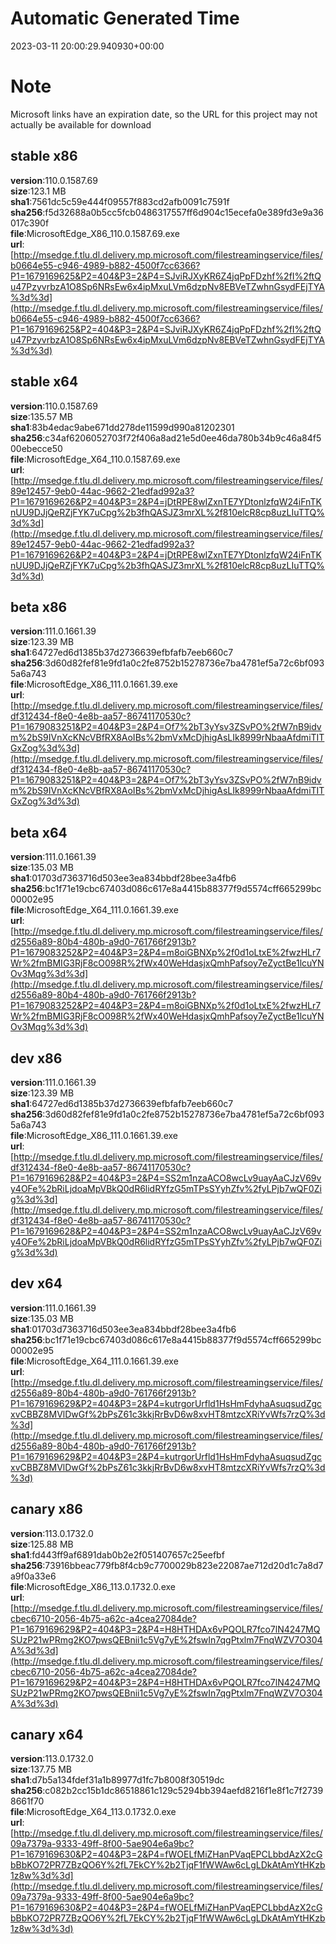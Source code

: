 # Automatic Generated Time
2023-03-11 20:00:29.940930+00:00

# Note
Microsoft links have an expiration date, so the URL for this project may not actually be available for download

## stable x86
**version**:110.0.1587.69  
**size**:123.1 MB  
**sha1**:7561dc5c59e444f09557f883cd2afb0091c7591f  
**sha256**:f5d32688a0b5cc5fcb0486317557ff6d904c15ecefa0e389fd3e9a36017c390f  
**file**:MicrosoftEdge_X86_110.0.1587.69.exe  
**url**:[http://msedge.f.tlu.dl.delivery.mp.microsoft.com/filestreamingservice/files/b0664e55-c946-4989-b882-4500f7cc6366?P1=1679169625&P2=404&P3=2&P4=SJviRJXyKR6Z4jqPpFDzhf%2fI%2ftQu47PzyvrbzA1O8Sp6NRsEw6x4ipMxuLVm6dzpNv8EBVeTZwhnGsydFEjTYA%3d%3d](http://msedge.f.tlu.dl.delivery.mp.microsoft.com/filestreamingservice/files/b0664e55-c946-4989-b882-4500f7cc6366?P1=1679169625&P2=404&P3=2&P4=SJviRJXyKR6Z4jqPpFDzhf%2fI%2ftQu47PzyvrbzA1O8Sp6NRsEw6x4ipMxuLVm6dzpNv8EBVeTZwhnGsydFEjTYA%3d%3d)  

## stable x64
**version**:110.0.1587.69  
**size**:135.57 MB  
**sha1**:83b4edac9abe671dd278de11599d990a81202301  
**sha256**:c34af6206052703f72f406a8ad21e5d0ee46da780b34b9c46a84f500ebecce50  
**file**:MicrosoftEdge_X64_110.0.1587.69.exe  
**url**:[http://msedge.f.tlu.dl.delivery.mp.microsoft.com/filestreamingservice/files/89e12457-9eb0-44ac-9662-21edfad992a3?P1=1679169626&P2=404&P3=2&P4=jDtRPE8wIZxnTE7YDtonlzfqW24iFnTKnUU9DJjQeRZjFYK7uCpg%2b3fhQASJZ3mrXL%2f810elcR8cp8uzLIuTTQ%3d%3d](http://msedge.f.tlu.dl.delivery.mp.microsoft.com/filestreamingservice/files/89e12457-9eb0-44ac-9662-21edfad992a3?P1=1679169626&P2=404&P3=2&P4=jDtRPE8wIZxnTE7YDtonlzfqW24iFnTKnUU9DJjQeRZjFYK7uCpg%2b3fhQASJZ3mrXL%2f810elcR8cp8uzLIuTTQ%3d%3d)  

## beta x86
**version**:111.0.1661.39  
**size**:123.39 MB  
**sha1**:64727ed6d1385b37d2736639efbfafb7eeb660c7  
**sha256**:3d60d82fef81e9fd1a0c2fe8752b15278736e7ba4781ef5a72c6bf0935a6a743  
**file**:MicrosoftEdge_X86_111.0.1661.39.exe  
**url**:[http://msedge.f.tlu.dl.delivery.mp.microsoft.com/filestreamingservice/files/df312434-f8e0-4e8b-aa57-86741170530c?P1=1679083251&P2=404&P3=2&P4=Of7%2bT3yYsv3ZSvPO%2fW7nB9idvm%2bS9IVnXcKNcVBfRX8AoIBs%2bmVxMcDjhigAsLIk8999rNbaaAfdmiTITGxZog%3d%3d](http://msedge.f.tlu.dl.delivery.mp.microsoft.com/filestreamingservice/files/df312434-f8e0-4e8b-aa57-86741170530c?P1=1679083251&P2=404&P3=2&P4=Of7%2bT3yYsv3ZSvPO%2fW7nB9idvm%2bS9IVnXcKNcVBfRX8AoIBs%2bmVxMcDjhigAsLIk8999rNbaaAfdmiTITGxZog%3d%3d)  

## beta x64
**version**:111.0.1661.39  
**size**:135.03 MB  
**sha1**:01703d7363716d503ee3ea834bbdf28bee3a4fb6  
**sha256**:bc1f71e19cbc67403d086c617e8a4415b88377f9d5574cff665299bc00002e95  
**file**:MicrosoftEdge_X64_111.0.1661.39.exe  
**url**:[http://msedge.f.tlu.dl.delivery.mp.microsoft.com/filestreamingservice/files/d2556a89-80b4-480b-a9d0-761766f2913b?P1=1679083252&P2=404&P3=2&P4=m8oiGBNXp%2f0d1oLtxE%2fwzHLr7Wr%2fmBMIG3RjF8cO098R%2fWx40WeHdasjxQmhPafsoy7eZyctBe1lcuYNOv3Mqg%3d%3d](http://msedge.f.tlu.dl.delivery.mp.microsoft.com/filestreamingservice/files/d2556a89-80b4-480b-a9d0-761766f2913b?P1=1679083252&P2=404&P3=2&P4=m8oiGBNXp%2f0d1oLtxE%2fwzHLr7Wr%2fmBMIG3RjF8cO098R%2fWx40WeHdasjxQmhPafsoy7eZyctBe1lcuYNOv3Mqg%3d%3d)  

## dev x86
**version**:111.0.1661.39  
**size**:123.39 MB  
**sha1**:64727ed6d1385b37d2736639efbfafb7eeb660c7  
**sha256**:3d60d82fef81e9fd1a0c2fe8752b15278736e7ba4781ef5a72c6bf0935a6a743  
**file**:MicrosoftEdge_X86_111.0.1661.39.exe  
**url**:[http://msedge.f.tlu.dl.delivery.mp.microsoft.com/filestreamingservice/files/df312434-f8e0-4e8b-aa57-86741170530c?P1=1679169628&P2=404&P3=2&P4=SS2m1nzaACO8wcLv9uayAaCJzV69vy4OFe%2bRiLjdoaMpVBkQ0dR6lidRYfzG5mTPsSYyhZfv%2fyLPjb7wQF0Zig%3d%3d](http://msedge.f.tlu.dl.delivery.mp.microsoft.com/filestreamingservice/files/df312434-f8e0-4e8b-aa57-86741170530c?P1=1679169628&P2=404&P3=2&P4=SS2m1nzaACO8wcLv9uayAaCJzV69vy4OFe%2bRiLjdoaMpVBkQ0dR6lidRYfzG5mTPsSYyhZfv%2fyLPjb7wQF0Zig%3d%3d)  

## dev x64
**version**:111.0.1661.39  
**size**:135.03 MB  
**sha1**:01703d7363716d503ee3ea834bbdf28bee3a4fb6  
**sha256**:bc1f71e19cbc67403d086c617e8a4415b88377f9d5574cff665299bc00002e95  
**file**:MicrosoftEdge_X64_111.0.1661.39.exe  
**url**:[http://msedge.f.tlu.dl.delivery.mp.microsoft.com/filestreamingservice/files/d2556a89-80b4-480b-a9d0-761766f2913b?P1=1679169629&P2=404&P3=2&P4=kutrgorUrfld1HsHmFdyhaAsuqsudZgcxvCBBZ8MVlDwGf%2bPsZ61c3kkjRrBvD6w8xvHT8mtzcXRiYvWfs7rzQ%3d%3d](http://msedge.f.tlu.dl.delivery.mp.microsoft.com/filestreamingservice/files/d2556a89-80b4-480b-a9d0-761766f2913b?P1=1679169629&P2=404&P3=2&P4=kutrgorUrfld1HsHmFdyhaAsuqsudZgcxvCBBZ8MVlDwGf%2bPsZ61c3kkjRrBvD6w8xvHT8mtzcXRiYvWfs7rzQ%3d%3d)  

## canary x86
**version**:113.0.1732.0  
**size**:125.88 MB  
**sha1**:fd443ff9af6891dab0b2e2f051407657c25eefbf  
**sha256**:73916bbeac779fb8f4cb9c7700029b823e22087ae712d20d1c7a8d7a9f0a33e6  
**file**:MicrosoftEdge_X86_113.0.1732.0.exe  
**url**:[http://msedge.f.tlu.dl.delivery.mp.microsoft.com/filestreamingservice/files/cbec6710-2056-4b75-a62c-a4cea27084de?P1=1679169629&P2=404&P3=2&P4=H8HTHDAx6vPQOLR7fco7lN4247MQSUzP21wPRmg2KO7pwsQEBnii1c5Vg7yE%2fswIn7qgPtxlm7FnqWZV7O304A%3d%3d](http://msedge.f.tlu.dl.delivery.mp.microsoft.com/filestreamingservice/files/cbec6710-2056-4b75-a62c-a4cea27084de?P1=1679169629&P2=404&P3=2&P4=H8HTHDAx6vPQOLR7fco7lN4247MQSUzP21wPRmg2KO7pwsQEBnii1c5Vg7yE%2fswIn7qgPtxlm7FnqWZV7O304A%3d%3d)  

## canary x64
**version**:113.0.1732.0  
**size**:137.75 MB  
**sha1**:d7b5a134fdef31a1b89977d1fc7b8008f30519dc  
**sha256**:c082b2cc15b1dc86518861c129c5294bb394aefd8216f1e8f1c7f27398661f70  
**file**:MicrosoftEdge_X64_113.0.1732.0.exe  
**url**:[http://msedge.f.tlu.dl.delivery.mp.microsoft.com/filestreamingservice/files/09a7379a-9333-49ff-8f00-5ae904e6a9bc?P1=1679169630&P2=404&P3=2&P4=fWOELfMiZHanPVaqEPCLbbdAzX2cGbBbKO72PR7ZBzQO6Y%2fL7EkCY%2b2TjqF1fWWAw6cLgLDkAtAmYtHKzb1z8w%3d%3d](http://msedge.f.tlu.dl.delivery.mp.microsoft.com/filestreamingservice/files/09a7379a-9333-49ff-8f00-5ae904e6a9bc?P1=1679169630&P2=404&P3=2&P4=fWOELfMiZHanPVaqEPCLbbdAzX2cGbBbKO72PR7ZBzQO6Y%2fL7EkCY%2b2TjqF1fWWAw6cLgLDkAtAmYtHKzb1z8w%3d%3d)  

